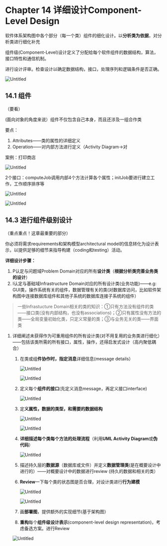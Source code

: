 # Chapter 14 详细设计Component-Level Design

软件体系架构图中各个部分（每一个类）组件的细化设计。以**分析类为依据**，对分析类进行细化补充

组件级(Component-Level)设计定义了分配给每个软件组件的数据结构，算法，接口特性和通信机制。

进行设计评审。检查设计以确定数据结构，接口，处理序列和逻辑条件是否正确。

![Untitled](Chapter%2014%20%E8%AF%A6%E7%BB%86%E8%AE%BE%E8%AE%A1Component-Level%20Design%20773b02d5513548fe811ce52375e9a92c/Untitled.png)

## 14.1 组件

（要看）

(面向对象的角度来说）组件不仅包含自己本身，而且还涉及一组合作类

要点：

1. Attributes——类的属性的详细定义
2. Operation——对内部方法进行定义（Activity Diagram→对

案例：打印商店

![Untitled](Chapter%2014%20%E8%AF%A6%E7%BB%86%E8%AE%BE%E8%AE%A1Component-Level%20Design%20773b02d5513548fe811ce52375e9a92c/Untitled%201.png)

2个接口：computeJob调用内部4个方法计算各个属性；initJob要进行建立工作，工作顺序排序等

![Untitled](Chapter%2014%20%E8%AF%A6%E7%BB%86%E8%AE%BE%E8%AE%A1Component-Level%20Design%20773b02d5513548fe811ce52375e9a92c/Untitled%202.png)

![Untitled](Chapter%2014%20%E8%AF%A6%E7%BB%86%E8%AE%BE%E8%AE%A1Component-Level%20Design%20773b02d5513548fe811ce52375e9a92c/Untitled%203.png)

## 14.3 进行组件级别设计

（重点重点！这章最重要的部分）

你必须将需求requirements和架构模型architectural model的信息转化为设计表示，以提供足够的细节来指导构建（coding和testing）活动。

**详细设计步骤：**

1. P认定与问题域Problem Domain对应的所有**设计类**（**根据分析类完善业务类的设计**）
2. I认定与基础域Infrastructure Domain对应的所有设计类(业务功能)——e.g: GUI类，操作系统有关的组件，数据管理有关的类(对数据库访问，比如软件架构图中连接数据库组件和其他子系统的数据库连接子系统的组件）

> 一些Infrastucture Domain相关的类的知识：①只有方法没有组件的类——接口类(没有内部结构，也没有associations)；②只有属性没有方法的类——全局变量初始化类，只定义常量的类；③与业务无关的类——界面类
> 
1. 详细阐述未获得作为可重用组件的所有设计类(对不用复用的业务类进行细化）——包括该类所需的所有接口，属性，操作，还得启发式设计（高内聚低耦合）
    1. 在类或组**件协作时，指定消息**详细信息(message details）
        
        ![Untitled](Chapter%2014%20%E8%AF%A6%E7%BB%86%E8%AE%BE%E8%AE%A1Component-Level%20Design%20773b02d5513548fe811ce52375e9a92c/Untitled%204.png)
        
        ![Untitled](Chapter%2014%20%E8%AF%A6%E7%BB%86%E8%AE%BE%E8%AE%A1Component-Level%20Design%20773b02d5513548fe811ce52375e9a92c/Untitled%205.png)
        
    2. 定义每个**组件的接口**(先定义消息message，再定义接口interface)
        
        ![Untitled](Chapter%2014%20%E8%AF%A6%E7%BB%86%E8%AE%BE%E8%AE%A1Component-Level%20Design%20773b02d5513548fe811ce52375e9a92c/Untitled%206.png)
        
    3. 定**义属性，数据的类型，和需要的数据结构**
        
        ![Untitled](Chapter%2014%20%E8%AF%A6%E7%BB%86%E8%AE%BE%E8%AE%A1Component-Level%20Design%20773b02d5513548fe811ce52375e9a92c/Untitled%207.png)
        
        ![Untitled](Chapter%2014%20%E8%AF%A6%E7%BB%86%E8%AE%BE%E8%AE%A1Component-Level%20Design%20773b02d5513548fe811ce52375e9a92c/Untitled%208.png)
        
    4. **详细描述每个类每个方法的处理流程**（利用**UML Activity Diagram**或**伪代码**）
        
        ![Untitled](Chapter%2014%20%E8%AF%A6%E7%BB%86%E8%AE%BE%E8%AE%A1Component-Level%20Design%20773b02d5513548fe811ce52375e9a92c/Untitled%209.png)
        
    
    1. 描述持久层的**数据源**（数据库或文件）并定义**数据管理类**(是在概要设计中进行的）——对概要设计中的数据进行review (持久的数据和相关的类）
    2. **Review**一下每个类的状态图是否合理，对设计类进行**行为建模**
        
        ![Untitled](Chapter%2014%20%E8%AF%A6%E7%BB%86%E8%AE%BE%E8%AE%A1Component-Level%20Design%20773b02d5513548fe811ce52375e9a92c/Untitled%2010.png)
        
        ![Untitled](Chapter%2014%20%E8%AF%A6%E7%BB%86%E8%AE%BE%E8%AE%A1Component-Level%20Design%20773b02d5513548fe811ce52375e9a92c/Untitled%2011.png)
        
    3. 画**部署图**，提供额外的实现细节(基于架构图）
    4. **重构**每个**组件级设计表示**(component-level design representation)，考虑备选方案。进行Review
    
    ![Untitled](Chapter%2014%20%E8%AF%A6%E7%BB%86%E8%AE%BE%E8%AE%A1Component-Level%20Design%20773b02d5513548fe811ce52375e9a92c/Untitled%2012.png)